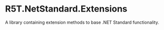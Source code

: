 # R5T.NetStandard.Extensions
A library containing extension methods to base .NET Standard functionality.

